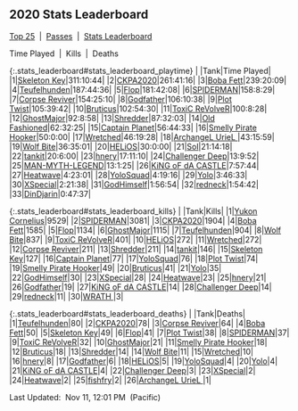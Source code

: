 
## 2020 Stats Leaderboard

<p><a href="https://tankpit-analytics.github.io/t25-2020">Top 25</a>&nbsp;&nbsp;|&nbsp;&nbsp;<a href="https://tankpit-analytics.github.io/t25-2020-passes">Passes</a>&nbsp;&nbsp;|&nbsp;&nbsp;<a href="https://tankpit-analytics.github.io/stats-2020">Stats Leaderboard</a></p>

<p class="stats_leaderboard"><a onclick="searchPlaytime();">Time Played</a>&nbsp;&nbsp;|&nbsp;&nbsp;<a onclick="searchKills();">Kills</a>&nbsp;&nbsp;|&nbsp;&nbsp;<a onclick="searchDeaths();">Deaths</a></p>

{:.stats_leaderboard#stats_leaderboard_playtime}
|<span class="num_col">&nbsp;</span>|<span class="tank_col">Tank</span>|<span class="stat_col">Time Played</span>|
|1|<a target="_blank" href="https://tankpit.com/tank_profile/?tank_id=70378"><span class="purple">Skeleton Key</span><span class="awards-container"><span class="awards-sprite a0-3"></span><span class="awards-sprite a1-1"></span><span class="awards-sprite a2-1"></span><span class="awards-sprite a3-2"></span><span class="awards-sprite a4-3"></span><span class="awards-sprite a5-3"></span><span class="awards-sprite a6-1"></span><span class="awards-sprite a7-1"></span></span></a>|311:10:44|
|2|<a target="_blank" href="https://tankpit.com/tank_profile/?tank_id=70478"><span class="red">CKPA2020</span><span class="awards-container"><span class="awards-sprite a0-3"></span><span class="awards-sprite a1-3"></span><span class="awards-sprite a2-2"></span><span class="awards-sprite a3-2"></span><span class="awards-sprite a5-3"></span></span></a>|261:41:16|
|3|<a target="_blank" href="https://tankpit.com/tank_profile/?tank_id=74035"><span class="orange">Boba Fett</span><span class="awards-container"><span class="awards-sprite a0-3"></span><span class="awards-sprite a1-3"></span><span class="awards-sprite a2-2"></span><span class="awards-sprite a3-2"></span><span class="awards-sprite a5-2"></span></span></a>|239:20:09|
|4|<a target="_blank" href="https://tankpit.com/tank_profile/?tank_id=76753"><span class="orange">Teufelhunden</span><span class="awards-container"><span class="awards-sprite a0-3"></span><span class="awards-sprite a1-3"></span><span class="awards-sprite a2-2"></span><span class="awards-sprite a3-1"></span><span class="awards-sprite a5-1"></span></span></a>|187:44:36|
|5|<a target="_blank" href="https://tankpit.com/tank_profile/?tank_id=70151"><span class="red">Flop</span><span class="awards-container"><span class="awards-sprite a0-3"></span><span class="awards-sprite a1-3"></span><span class="awards-sprite a2-1"></span><span class="awards-sprite a3-1"></span><span class="awards-sprite a5-3"></span></span></a>|181:42:08|
|6|<a target="_blank" href="https://tankpit.com/tank_profile/?tank_id=70116"><span class="purple">SPIDERMAN</span><span class="awards-container"><span class="awards-sprite a0-3"></span><span class="awards-sprite a1-3"></span><span class="awards-sprite a2-1"></span><span class="awards-sprite a3-1"></span></span></a>|158:8:29|
|7|<a target="_blank" href="https://tankpit.com/tank_profile/?tank_id=70106"><span class="red">Corpse Reviver</span><span class="awards-container"><span class="awards-sprite a0-3"></span><span class="awards-sprite a1-2"></span><span class="awards-sprite a2-2"></span><span class="awards-sprite a3-1"></span><span class="awards-sprite a4-3"></span><span class="awards-sprite a5-3"></span><span class="awards-sprite a6-1"></span><span class="awards-sprite a7-1"></span></span></a>|154:25:10|
|8|<a target="_blank" href="https://tankpit.com/tank_profile/?tank_id=70152"><span class="red">Godfather</span><span class="awards-container"><span class="awards-sprite a0-3"></span><span class="awards-sprite a3-1"></span><span class="awards-sprite a4-3"></span><span class="awards-sprite a5-2"></span><span class="awards-sprite a6-1"></span><span class="awards-sprite a8-1"></span></span></a>|106:10:38|
|9|<a target="_blank" href="https://tankpit.com/tank_profile/?tank_id=70190"><span class="red">Plot Twist</span><span class="awards-container"><span class="awards-sprite a0-3"></span><span class="awards-sprite a2-1"></span><span class="awards-sprite a3-1"></span><span class="awards-sprite a4-3"></span><span class="awards-sprite a5-3"></span><span class="awards-sprite a6-1"></span><span class="awards-sprite a8-1"></span></span></a>|105:39:42|
|10|<a target="_blank" href="https://tankpit.com/tank_profile/?tank_id=72619"><span class="blue">Bruticus</span><span class="awards-container"><span class="awards-sprite a0-3"></span><span class="awards-sprite a3-1"></span></span></a>|102:54:30|
|11|<a target="_blank" href="https://tankpit.com/tank_profile/?tank_id=72488"><span class="blue">ToxiC ReVolveR</span><span class="awards-container"><span class="awards-sprite a0-3"></span><span class="awards-sprite a1-2"></span><span class="awards-sprite a2-1"></span><span class="awards-sprite a3-1"></span><span class="awards-sprite a4-3"></span><span class="awards-sprite a5-3"></span></span></a>|100:8:28|
|12|<a target="_blank" href="https://tankpit.com/tank_profile/?tank_id=77484"><span class="orange">GhostMajor</span><span class="awards-container"><span class="awards-sprite a0-3"></span><span class="awards-sprite a1-3"></span><span class="awards-sprite a2-3"></span><span class="awards-sprite a5-2"></span></span></a>|92:8:58|
|13|<a target="_blank" href="https://tankpit.com/tank_profile/?tank_id=70136"><span class="orange">Shredder</span><span class="awards-container"><span class="awards-sprite a0-3"></span><span class="awards-sprite a1-2"></span><span class="awards-sprite a5-2"></span></span></a>|87:32:03|
|14|<a target="_blank" href="https://tankpit.com/tank_profile/?tank_id=75459"><span class="red">Old Fashioned</span><span class="awards-container"><span class="awards-sprite a0-3"></span><span class="awards-sprite a5-3"></span><span class="awards-sprite a6-1"></span></span></a>|62:32:25|
|15|<a target="_blank" href="https://tankpit.com/tank_profile/?tank_id=70135"><span class="orange">Captain Planet</span><span class="awards-container"><span class="awards-sprite a0-3"></span><span class="awards-sprite a1-1"></span><span class="awards-sprite a2-1"></span><span class="awards-sprite a5-1"></span></span></a>|56:44:33|
|16|<a target="_blank" href="https://tankpit.com/tank_profile/?tank_id=70121"><span class="blue">Smelly Pirate Hooker</span><span class="awards-container"><span class="awards-sprite a0-3"></span></span></a>|50:0:00|
|17|<a target="_blank" href="https://tankpit.com/tank_profile/?tank_id=70146"><span class="red">Wretched</span><span class="awards-container"><span class="awards-sprite a0-3"></span><span class="awards-sprite a1-2"></span><span class="awards-sprite a5-3"></span></span></a>|46:19:28|
|18|<a target="_blank" href="https://tankpit.com/tank_profile/?tank_id=74914"><span class="purple">ArchangeL UrieL </span><span class="awards-container"><span class="awards-sprite a0-3"></span></span></a>|43:15:59|
|19|<a target="_blank" href="https://tankpit.com/tank_profile/?tank_id=70227"><span class="red">Wolf Bite</span><span class="awards-container"><span class="awards-sprite a0-3"></span><span class="awards-sprite a1-3"></span><span class="awards-sprite a5-3"></span></span></a>|36:35:01|
|20|<a target="_blank" href="https://tankpit.com/tank_profile/?tank_id=70364"><span class="red">HELiOS</span><span class="awards-container"><span class="awards-sprite a0-3"></span><span class="awards-sprite a1-2"></span></span></a>|30:0:00|
|21|<a target="_blank" href="https://tankpit.com/tank_profile/?tank_id=77629"><span class="purple">Sol</span><span class="awards-container"><span class="awards-sprite a0-2"></span><span class="awards-sprite a1-2"></span><span class="awards-sprite a5-3"></span></span></a>|21:14:18|
|22|<a target="_blank" href="https://tankpit.com/tank_profile/?tank_id=76837"><span class="blue">tankit</span><span class="awards-container"><span class="awards-sprite a0-3"></span><span class="awards-sprite a1-1"></span></span></a>|20:6:00|
|23|<a target="_blank" href="https://tankpit.com/tank_profile/?tank_id=73938"><span class="orange">hnery</span><span class="awards-container"><span class="awards-sprite a0-2"></span></span></a>|17:11:10|
|24|<a target="_blank" href="https://tankpit.com/tank_profile/?tank_id=70432"><span class="blue">Challenger Deep</span><span class="awards-container"><span class="awards-sprite a0-3"></span><span class="awards-sprite a5-2"></span></span></a>|13:9:52|
|25|<a target="_blank" href="https://tankpit.com/tank_profile/?tank_id=72756"><span class="orange">MAN-MYTH-LEGEND</span><span class="awards-container"><span class="awards-sprite a0-1"></span><span class="awards-sprite a5-2"></span></span></a>|13:1:25|
|26|<a target="_blank" href="https://tankpit.com/tank_profile/?tank_id=70317"><span class="blue">KiNG oF dA CASTLE</span><span class="awards-container"><span class="awards-sprite a0-1"></span><span class="awards-sprite a5-3"></span></span></a>|7:57:44|
|27|<a target="_blank" href="https://tankpit.com/tank_profile/?tank_id=77561"><span class="blue">Heatwave</span><span class="awards-container"><span class="awards-sprite a0-3"></span></span></a>|4:23:01|
|28|<a target="_blank" href="https://tankpit.com/tank_profile/?tank_id=77526"><span class="red">YoloSquad</span><span class="awards-container"><span class="awards-sprite a0-3"></span></span></a>|4:19:16|
|29|<a target="_blank" href="https://tankpit.com/tank_profile/?tank_id=77486"><span class="purple">Yolo</span><span class="awards-container"><span class="awards-sprite a0-3"></span></span></a>|3:46:33|
|30|<a target="_blank" href="https://tankpit.com/tank_profile/?tank_id=77607"><span class="red">XSpecial</span><span class="awards-container"><span class="awards-sprite a0-3"></span></span></a>|2:21:38|
|31|<a target="_blank" href="https://tankpit.com/tank_profile/?tank_id=77649"><span class="red">GodHimself</span><span class="awards-container"><span class="awards-sprite a0-3"></span></span></a>|1:56:54|
|32|<a target="_blank" href="https://tankpit.com/tank_profile/?tank_id=77582"><span class="orange">redneck</span><span class="awards-container"><span class="awards-sprite a0-3"></span></span></a>|1:54:42|
|33|<a target="_blank" href="https://tankpit.com/tank_profile/?tank_id=77628"><span class="orange">DinDjarin</span><span class="awards-container"><span class="awards-sprite a5-2"></span></span></a>|0:47:37|


{:.stats_leaderboard#stats_leaderboard_kills}
|<span class="num_col">&nbsp;</span>|<span class="tank_col">Tank</span>|<span class="stat_col">Kills</span>|
|1|<a target="_blank" href="https://tankpit.com/tank_profile/?tank_id=70191"><span class="blue">Yukon Cornelius</span><span class="awards-container"><span class="awards-sprite a0-3"></span><span class="awards-sprite a1-3"></span><span class="awards-sprite a2-3"></span><span class="awards-sprite a3-2"></span></span></a>|9529|
|2|<a target="_blank" href="https://tankpit.com/tank_profile/?tank_id=70116"><span class="purple">SPIDERMAN</span><span class="awards-container"><span class="awards-sprite a0-3"></span><span class="awards-sprite a1-3"></span><span class="awards-sprite a2-1"></span><span class="awards-sprite a3-1"></span></span></a>|3081|
|3|<a target="_blank" href="https://tankpit.com/tank_profile/?tank_id=70478"><span class="red">CKPA2020</span><span class="awards-container"><span class="awards-sprite a0-3"></span><span class="awards-sprite a1-3"></span><span class="awards-sprite a2-2"></span><span class="awards-sprite a3-2"></span><span class="awards-sprite a5-3"></span></span></a>|1904|
|4|<a target="_blank" href="https://tankpit.com/tank_profile/?tank_id=74035"><span class="orange">Boba Fett</span><span class="awards-container"><span class="awards-sprite a0-3"></span><span class="awards-sprite a1-3"></span><span class="awards-sprite a2-2"></span><span class="awards-sprite a3-2"></span><span class="awards-sprite a5-2"></span></span></a>|1585|
|5|<a target="_blank" href="https://tankpit.com/tank_profile/?tank_id=70151"><span class="red">Flop</span><span class="awards-container"><span class="awards-sprite a0-3"></span><span class="awards-sprite a1-3"></span><span class="awards-sprite a2-1"></span><span class="awards-sprite a3-1"></span><span class="awards-sprite a5-3"></span></span></a>|1134|
|6|<a target="_blank" href="https://tankpit.com/tank_profile/?tank_id=77484"><span class="orange">GhostMajor</span><span class="awards-container"><span class="awards-sprite a0-3"></span><span class="awards-sprite a1-3"></span><span class="awards-sprite a2-3"></span><span class="awards-sprite a5-2"></span></span></a>|1115|
|7|<a target="_blank" href="https://tankpit.com/tank_profile/?tank_id=76753"><span class="orange">Teufelhunden</span><span class="awards-container"><span class="awards-sprite a0-3"></span><span class="awards-sprite a1-3"></span><span class="awards-sprite a2-2"></span><span class="awards-sprite a3-1"></span><span class="awards-sprite a5-1"></span></span></a>|904|
|8|<a target="_blank" href="https://tankpit.com/tank_profile/?tank_id=70227"><span class="red">Wolf Bite</span><span class="awards-container"><span class="awards-sprite a0-3"></span><span class="awards-sprite a1-3"></span><span class="awards-sprite a5-3"></span></span></a>|837|
|9|<a target="_blank" href="https://tankpit.com/tank_profile/?tank_id=72488"><span class="blue">ToxiC ReVolveR</span><span class="awards-container"><span class="awards-sprite a0-3"></span><span class="awards-sprite a1-2"></span><span class="awards-sprite a2-1"></span><span class="awards-sprite a3-1"></span><span class="awards-sprite a4-3"></span><span class="awards-sprite a5-3"></span></span></a>|401|
|10|<a target="_blank" href="https://tankpit.com/tank_profile/?tank_id=70364"><span class="red">HELiOS</span><span class="awards-container"><span class="awards-sprite a0-3"></span><span class="awards-sprite a1-2"></span></span></a>|272|
|11|<a target="_blank" href="https://tankpit.com/tank_profile/?tank_id=70146"><span class="red">Wretched</span><span class="awards-container"><span class="awards-sprite a0-3"></span><span class="awards-sprite a1-2"></span><span class="awards-sprite a5-3"></span></span></a>|272|
|12|<a target="_blank" href="https://tankpit.com/tank_profile/?tank_id=70106"><span class="red">Corpse Reviver</span><span class="awards-container"><span class="awards-sprite a0-3"></span><span class="awards-sprite a1-2"></span><span class="awards-sprite a2-2"></span><span class="awards-sprite a3-1"></span><span class="awards-sprite a4-3"></span><span class="awards-sprite a5-3"></span><span class="awards-sprite a6-1"></span><span class="awards-sprite a7-1"></span></span></a>|211|
|13|<a target="_blank" href="https://tankpit.com/tank_profile/?tank_id=70136"><span class="orange">Shredder</span><span class="awards-container"><span class="awards-sprite a0-3"></span><span class="awards-sprite a1-2"></span><span class="awards-sprite a5-2"></span></span></a>|211|
|14|<a target="_blank" href="https://tankpit.com/tank_profile/?tank_id=76837"><span class="blue">tankit</span><span class="awards-container"><span class="awards-sprite a0-3"></span><span class="awards-sprite a1-1"></span></span></a>|146|
|15|<a target="_blank" href="https://tankpit.com/tank_profile/?tank_id=70378"><span class="purple">Skeleton Key</span><span class="awards-container"><span class="awards-sprite a0-3"></span><span class="awards-sprite a1-1"></span><span class="awards-sprite a2-1"></span><span class="awards-sprite a3-2"></span><span class="awards-sprite a4-3"></span><span class="awards-sprite a5-3"></span><span class="awards-sprite a6-1"></span><span class="awards-sprite a7-1"></span></span></a>|127|
|16|<a target="_blank" href="https://tankpit.com/tank_profile/?tank_id=70135"><span class="orange">Captain Planet</span><span class="awards-container"><span class="awards-sprite a0-3"></span><span class="awards-sprite a1-1"></span><span class="awards-sprite a2-1"></span><span class="awards-sprite a5-1"></span></span></a>|77|
|17|<a target="_blank" href="https://tankpit.com/tank_profile/?tank_id=77526"><span class="red">YoloSquad</span><span class="awards-container"><span class="awards-sprite a0-3"></span></span></a>|76|
|18|<a target="_blank" href="https://tankpit.com/tank_profile/?tank_id=70190"><span class="red">Plot Twist</span><span class="awards-container"><span class="awards-sprite a0-3"></span><span class="awards-sprite a2-1"></span><span class="awards-sprite a3-1"></span><span class="awards-sprite a4-3"></span><span class="awards-sprite a5-3"></span><span class="awards-sprite a6-1"></span><span class="awards-sprite a8-1"></span></span></a>|74|
|19|<a target="_blank" href="https://tankpit.com/tank_profile/?tank_id=70121"><span class="blue">Smelly Pirate Hooker</span><span class="awards-container"><span class="awards-sprite a0-3"></span></span></a>|49|
|20|<a target="_blank" href="https://tankpit.com/tank_profile/?tank_id=72619"><span class="blue">Bruticus</span><span class="awards-container"><span class="awards-sprite a0-3"></span><span class="awards-sprite a3-1"></span></span></a>|41|
|21|<a target="_blank" href="https://tankpit.com/tank_profile/?tank_id=77486"><span class="purple">Yolo</span><span class="awards-container"><span class="awards-sprite a0-3"></span></span></a>|35|
|22|<a target="_blank" href="https://tankpit.com/tank_profile/?tank_id=77649"><span class="red">GodHimself</span><span class="awards-container"><span class="awards-sprite a0-3"></span></span></a>|30|
|23|<a target="_blank" href="https://tankpit.com/tank_profile/?tank_id=77607"><span class="red">XSpecial</span><span class="awards-container"><span class="awards-sprite a0-3"></span></span></a>|28|
|24|<a target="_blank" href="https://tankpit.com/tank_profile/?tank_id=77561"><span class="blue">Heatwave</span><span class="awards-container"><span class="awards-sprite a0-3"></span></span></a>|23|
|25|<a target="_blank" href="https://tankpit.com/tank_profile/?tank_id=73938"><span class="orange">hnery</span><span class="awards-container"><span class="awards-sprite a0-2"></span></span></a>|21|
|26|<a target="_blank" href="https://tankpit.com/tank_profile/?tank_id=70152"><span class="red">Godfather</span><span class="awards-container"><span class="awards-sprite a0-3"></span><span class="awards-sprite a3-1"></span><span class="awards-sprite a4-3"></span><span class="awards-sprite a5-2"></span><span class="awards-sprite a6-1"></span><span class="awards-sprite a8-1"></span></span></a>|19|
|27|<a target="_blank" href="https://tankpit.com/tank_profile/?tank_id=70317"><span class="blue">KiNG oF dA CASTLE</span><span class="awards-container"><span class="awards-sprite a0-1"></span><span class="awards-sprite a5-3"></span></span></a>|14|
|28|<a target="_blank" href="https://tankpit.com/tank_profile/?tank_id=70432"><span class="blue">Challenger Deep</span><span class="awards-container"><span class="awards-sprite a0-3"></span><span class="awards-sprite a5-2"></span></span></a>|14|
|29|<a target="_blank" href="https://tankpit.com/tank_profile/?tank_id=77582"><span class="orange">redneck</span><span class="awards-container"><span class="awards-sprite a0-3"></span></span></a>|11|
|30|<a target="_blank" href="https://tankpit.com/tank_profile/?tank_id=76780"><span class="red">WRATH </span><span class="awards-container"><span class="awards-sprite a0-1"></span><span class="awards-sprite a5-1"></span></span></a>|3|


{:.stats_leaderboard#stats_leaderboard_deaths}
|<span class="num_col">&nbsp;</span>|<span class="tank_col">Tank</span>|<span class="stat_col">Deaths</span>|
|1|<a target="_blank" href="https://tankpit.com/tank_profile/?tank_id=76753"><span class="orange">Teufelhunden</span><span class="awards-container"><span class="awards-sprite a0-3"></span><span class="awards-sprite a1-3"></span><span class="awards-sprite a2-2"></span><span class="awards-sprite a3-1"></span><span class="awards-sprite a5-1"></span></span></a>|80|
|2|<a target="_blank" href="https://tankpit.com/tank_profile/?tank_id=70478"><span class="red">CKPA2020</span><span class="awards-container"><span class="awards-sprite a0-3"></span><span class="awards-sprite a1-3"></span><span class="awards-sprite a2-2"></span><span class="awards-sprite a3-2"></span><span class="awards-sprite a5-3"></span></span></a>|78|
|3|<a target="_blank" href="https://tankpit.com/tank_profile/?tank_id=70106"><span class="red">Corpse Reviver</span><span class="awards-container"><span class="awards-sprite a0-3"></span><span class="awards-sprite a1-2"></span><span class="awards-sprite a2-2"></span><span class="awards-sprite a3-1"></span><span class="awards-sprite a4-3"></span><span class="awards-sprite a5-3"></span><span class="awards-sprite a6-1"></span><span class="awards-sprite a7-1"></span></span></a>|64|
|4|<a target="_blank" href="https://tankpit.com/tank_profile/?tank_id=74035"><span class="orange">Boba Fett</span><span class="awards-container"><span class="awards-sprite a0-3"></span><span class="awards-sprite a1-3"></span><span class="awards-sprite a2-2"></span><span class="awards-sprite a3-2"></span><span class="awards-sprite a5-2"></span></span></a>|50|
|5|<a target="_blank" href="https://tankpit.com/tank_profile/?tank_id=70378"><span class="purple">Skeleton Key</span><span class="awards-container"><span class="awards-sprite a0-3"></span><span class="awards-sprite a1-1"></span><span class="awards-sprite a2-1"></span><span class="awards-sprite a3-2"></span><span class="awards-sprite a4-3"></span><span class="awards-sprite a5-3"></span><span class="awards-sprite a6-1"></span><span class="awards-sprite a7-1"></span></span></a>|49|
|6|<a target="_blank" href="https://tankpit.com/tank_profile/?tank_id=70151"><span class="red">Flop</span><span class="awards-container"><span class="awards-sprite a0-3"></span><span class="awards-sprite a1-3"></span><span class="awards-sprite a2-1"></span><span class="awards-sprite a3-1"></span><span class="awards-sprite a5-3"></span></span></a>|41|
|7|<a target="_blank" href="https://tankpit.com/tank_profile/?tank_id=70190"><span class="red">Plot Twist</span><span class="awards-container"><span class="awards-sprite a0-3"></span><span class="awards-sprite a2-1"></span><span class="awards-sprite a3-1"></span><span class="awards-sprite a4-3"></span><span class="awards-sprite a5-3"></span><span class="awards-sprite a6-1"></span><span class="awards-sprite a8-1"></span></span></a>|38|
|8|<a target="_blank" href="https://tankpit.com/tank_profile/?tank_id=70116"><span class="purple">SPIDERMAN</span><span class="awards-container"><span class="awards-sprite a0-3"></span><span class="awards-sprite a1-3"></span><span class="awards-sprite a2-1"></span><span class="awards-sprite a3-1"></span></span></a>|37|
|9|<a target="_blank" href="https://tankpit.com/tank_profile/?tank_id=72488"><span class="blue">ToxiC ReVolveR</span><span class="awards-container"><span class="awards-sprite a0-3"></span><span class="awards-sprite a1-2"></span><span class="awards-sprite a2-1"></span><span class="awards-sprite a3-1"></span><span class="awards-sprite a4-3"></span><span class="awards-sprite a5-3"></span></span></a>|32|
|10|<a target="_blank" href="https://tankpit.com/tank_profile/?tank_id=77484"><span class="orange">GhostMajor</span><span class="awards-container"><span class="awards-sprite a0-3"></span><span class="awards-sprite a1-3"></span><span class="awards-sprite a2-3"></span><span class="awards-sprite a5-2"></span></span></a>|21|
|11|<a target="_blank" href="https://tankpit.com/tank_profile/?tank_id=70121"><span class="blue">Smelly Pirate Hooker</span><span class="awards-container"><span class="awards-sprite a0-3"></span></span></a>|18|
|12|<a target="_blank" href="https://tankpit.com/tank_profile/?tank_id=72619"><span class="blue">Bruticus</span><span class="awards-container"><span class="awards-sprite a0-3"></span><span class="awards-sprite a3-1"></span></span></a>|18|
|13|<a target="_blank" href="https://tankpit.com/tank_profile/?tank_id=70136"><span class="orange">Shredder</span><span class="awards-container"><span class="awards-sprite a0-3"></span><span class="awards-sprite a1-2"></span><span class="awards-sprite a5-2"></span></span></a>|14|
|14|<a target="_blank" href="https://tankpit.com/tank_profile/?tank_id=70227"><span class="red">Wolf Bite</span><span class="awards-container"><span class="awards-sprite a0-3"></span><span class="awards-sprite a1-3"></span><span class="awards-sprite a5-3"></span></span></a>|11|
|15|<a target="_blank" href="https://tankpit.com/tank_profile/?tank_id=70146"><span class="red">Wretched</span><span class="awards-container"><span class="awards-sprite a0-3"></span><span class="awards-sprite a1-2"></span><span class="awards-sprite a5-3"></span></span></a>|10|
|16|<a target="_blank" href="https://tankpit.com/tank_profile/?tank_id=73938"><span class="orange">hnery</span><span class="awards-container"><span class="awards-sprite a0-2"></span></span></a>|8|
|17|<a target="_blank" href="https://tankpit.com/tank_profile/?tank_id=70152"><span class="red">Godfather</span><span class="awards-container"><span class="awards-sprite a0-3"></span><span class="awards-sprite a3-1"></span><span class="awards-sprite a4-3"></span><span class="awards-sprite a5-2"></span><span class="awards-sprite a6-1"></span><span class="awards-sprite a8-1"></span></span></a>|6|
|18|<a target="_blank" href="https://tankpit.com/tank_profile/?tank_id=70364"><span class="red">HELiOS</span><span class="awards-container"><span class="awards-sprite a0-3"></span><span class="awards-sprite a1-2"></span></span></a>|5|
|19|<a target="_blank" href="https://tankpit.com/tank_profile/?tank_id=77526"><span class="red">YoloSquad</span><span class="awards-container"><span class="awards-sprite a0-3"></span></span></a>|4|
|20|<a target="_blank" href="https://tankpit.com/tank_profile/?tank_id=77486"><span class="purple">Yolo</span><span class="awards-container"><span class="awards-sprite a0-3"></span></span></a>|4|
|21|<a target="_blank" href="https://tankpit.com/tank_profile/?tank_id=70317"><span class="blue">KiNG oF dA CASTLE</span><span class="awards-container"><span class="awards-sprite a0-1"></span><span class="awards-sprite a5-3"></span></span></a>|4|
|22|<a target="_blank" href="https://tankpit.com/tank_profile/?tank_id=70432"><span class="blue">Challenger Deep</span><span class="awards-container"><span class="awards-sprite a0-3"></span><span class="awards-sprite a5-2"></span></span></a>|3|
|23|<a target="_blank" href="https://tankpit.com/tank_profile/?tank_id=77607"><span class="red">XSpecial</span><span class="awards-container"><span class="awards-sprite a0-3"></span></span></a>|2|
|24|<a target="_blank" href="https://tankpit.com/tank_profile/?tank_id=77561"><span class="blue">Heatwave</span><span class="awards-container"><span class="awards-sprite a0-3"></span></span></a>|2|
|25|<a target="_blank" href="https://tankpit.com/tank_profile/?tank_id=74366"><span class="blue">fishfry</span><span class="awards-container"><span class="awards-sprite a0-2"></span></span></a>|2|
|26|<a target="_blank" href="https://tankpit.com/tank_profile/?tank_id=74914"><span class="purple">ArchangeL UrieL </span><span class="awards-container"><span class="awards-sprite a0-3"></span></span></a>|1|




<p class="last_updated"><span class="last_updated">Last Updated:&nbsp;&nbsp;Nov 11, 12:01 PM&nbsp;&nbsp;(Pacific)</span></p>


